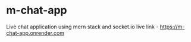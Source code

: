 # m-chat-app
Live chat application using mern stack and socket.io
live link - https://m-chat-app.onrender.com
